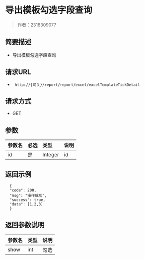# 导出模板勾选字段查询

> 作者：2318309077

## 简要描述

- 导出模板勾选字段查询

## 请求URL
- ` http://{网关}/report/report/excel/excelTemplateTickDetail`
  
## 请求方式
- GET

## 参数

|参数名|必选|类型|说明|
|:----    |:---|:----- |-----   |
|id |是  |Integer |id|

## 返回示例

```
  {
  "code": 200,
  "msg": "操作成功",
  "success": true,
  "data": [1,2,3]
  }
```

## 返回参数说明

|参数名|类型|说明|
|:-----  |:-----|-----                           |
|show |int   |勾选  |